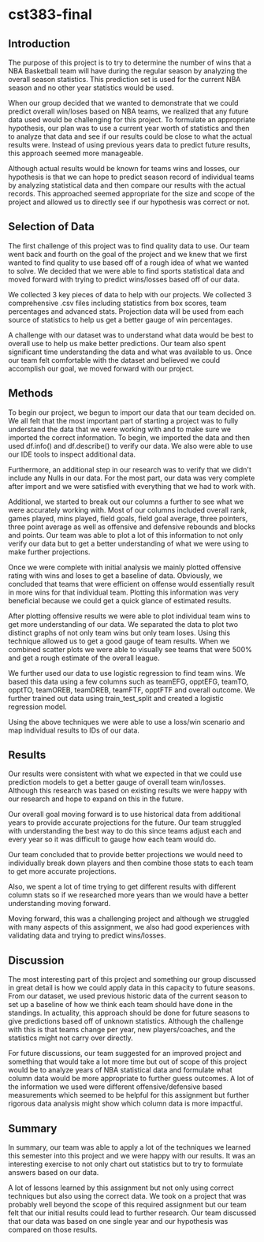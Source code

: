 # cst383-final

## Introduction 
The purpose of this project is to try to determine the number of wins that a NBA Basketball team will have during the regular season by analyzing the overall season statistics. This prediction set is used for the current NBA season and no other year statistics would be used. 

When our group decided that we wanted to demonstrate that we could predict overall win/loses based on NBA teams, we realized that any future data used would be challenging for this project. To formulate an appropriate hypothesis, our plan was to use a current year worth of statistics and then to analyze that data and see if our results could be close to what the actual results were. Instead of using previous years data to predict future results, this approach seemed more manageable.

Although actual results would be known for teams wins and losses, our hypothesis is that we can hope to predict season record of individual teams by analyzing statistical data and then compare our results with the actual records. This approached seemed appropriate for the size and scope of the project and allowed us to directly see if our hypothesis was correct or not.   

## Selection of Data
The first challenge of this project was to find quality data to use. Our team went back and fourth on the goal of the project and we knew that we first wanted to find quality to use based off of a rough idea of what we wanted to solve. We decided that we were able to find sports statistical data and moved forward with trying to predict wins/losses based off of our data.  

We collected 3 key pieces of data to help with our projects. We collected 3 comprehensive .csv files including statistics from box scores, team percentages and advanced stats. Projection data will be used from each source of statistics to help us get a better gauge of win percentages.

A challenge with our dataset was to understand what data would be best to overall use to help us make better predictions. Our team also spent significant time understanding the data and what was available to us. Once our team felt comfortable with the dataset and believed we could accomplish our goal, we moved forward with our project.

## Methods
To begin our project, we begun to import our data that our team decided on. We all felt that the most important part of starting a project was to fully understand the data that we were working with and to make sure we imported the correct information. To begin, we imported the data and then used df.info() and df.describe() to verify our data. We also were able to use our IDE tools to inspect additional data. 

Furthermore, an additional step in our research was to verify that we didn't include any Nulls in our data. For the most part, our data was very complete after import and we were satisfied with everything that we had to work with. 

Additional, we started to break out our columns a further to see what we were accurately working with. Most of our columns included overall rank, games played, mins played, field goals, field goal average, three pointers, three point average as well as offensive and defensive rebounds and blocks and points.
Our team was able to plot a lot of this information to not only verify our data but to get a better understanding of what we were using to make further projections.

Once we were complete with initial analysis we mainly plotted offensive rating with wins and loses to get a baseline of data. Obviously, we concluded that teams that were efficient on offense would essentially result in more wins for that individual team. Plotting this information was very beneficial because we could get a quick glance of estimated results.

After plotting offensive results we were able to plot individual team wins to get more understanding of our data. We separated the data to plot two distinct graphs of not only team wins but only team loses. Using this technique allowed us to get a good gauge of team results. When we combined scatter plots we were able to visually see teams that were 500% and get a rough estimate of the overall league.

We further used our data to use logistic regression to find team wins. We based this data using a few columns such as teamEFG, opptEFG, teamTO, opptTO, teamOREB, teamDREB, teamFTF, opptFTF and overall outcome. We further trained out data using train_test_split and created a logistic regression model. 

Using the above techniques we were able to use a loss/win scenario and map individual results to IDs of our data.


## Results
Our results were consistent with what we expected in that we could use prediction models to get a better gauge of overall team win/losses. Although this research was based on existing results we were happy with our research and hope to expand on this in the future.

Our overall goal moving forward is to use historical data from additional years to provide accurate projections for the future. Our team struggled with understanding the best way to do this since teams adjust each and every year so it was difficult to gauge how each team would do.

Our team concluded that to provide better projections we would need to individually break down players and then combine those stats to each team to get more accurate projections. 

Also, we spent a lot of time trying to get different results with different column stats so if we researched more years than we would have a better understanding moving forward.

Moving forward, this was a challenging project and although we struggled with many aspects of this assignment, we also had good experiences with validating data and trying to predict wins/losses.

## Discussion
The most interesting part of this project and something our group discussed in great detail is how we could apply data in this capacity to future seasons. From our dataset, we used previous historic data of the current season to set up a baseline of how we think each team should have done in the standings. In actuality, this approach should be done for future seasons to give predictions based off of unknown statistics. Although the challenge with this is that teams change per year, new players/coaches, and the statistics might not carry over directly.

For future discussions, our team suggested for an improved project and something that would take a lot more time but out of scope of this project would be to analyze years of NBA statistical data and formulate what column data would be more appropriate to further guess outcomes. A lot of the information we used were different offensive/defensive based measurements which seemed to be helpful for this assignment but further rigorous data analysis might show which column data is more impactful. 

## Summary
In summary, our team was able to apply a lot of the techniques we learned this semester into this project and we were happy with our results. It was an interesting exercise to not only chart out statistics but to try to formulate answers based on our data. 

A lot of lessons learned by this assignment but not only using correct techniques but also using the correct data. We took on a project that was probably well beyond the scope of this required assignment but our team felt that our initial results could lead to further research. Our team discussed that our data was based on one single year and our hypothesis was compared on those results.
